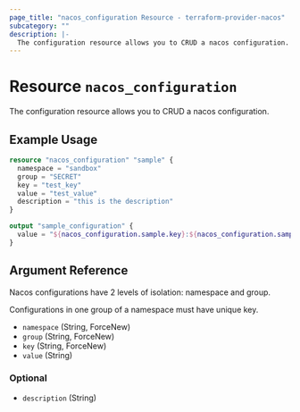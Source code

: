 ```yaml
---
page_title: "nacos_configuration Resource - terraform-provider-nacos"
subcategory: ""
description: |-
  The configuration resource allows you to CRUD a nacos configuration.
---
```


# Resource `nacos_configuration`
The configuration resource allows you to CRUD a nacos configuration.

## Example Usage

```terraform
resource "nacos_configuration" "sample" {
  namespace = "sandbox"
  group = "SECRET"
  key = "test_key"
  value = "test_value"
  description = "this is the description"
}

output "sample_configuration" {
  value = "${nacos_configuration.sample.key}:${nacos_configuration.sample.value}"
}
```

## Argument Reference
Nacos configurations have 2 levels of isolation: namespace and group.

Configurations in one group of a namespace must have unique key.

- `namespace` (String, ForceNew)
- `group` (String, ForceNew)
- `key` (String, ForceNew)
- `value` (String)

### Optional
- `description` (String)